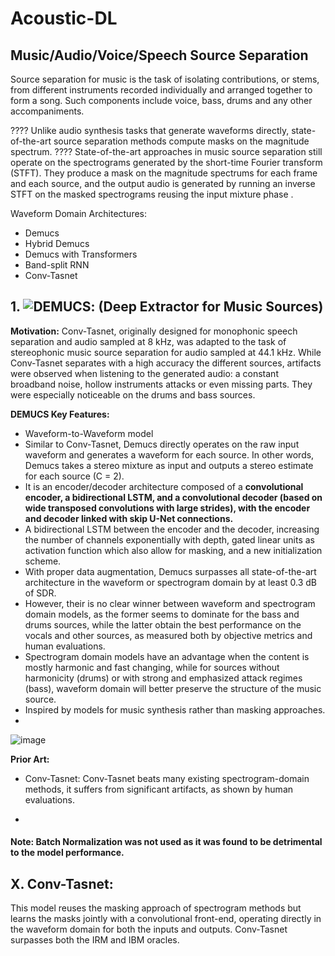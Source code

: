 # Acoustic-DL

## Music/Audio/Voice/Speech Source Separation

Source separation for music is the task of isolating contributions, or stems, from different instruments recorded individually and arranged together to form a song. Such
components include voice, bass, drums and any other accompaniments.

???? Unlike audio synthesis tasks that generate waveforms directly, state-of-the-art source separation methods compute masks on the magnitude spectrum. ???? State-of-the-art approaches in music source separation still operate on the spectrograms generated by the short-time Fourier transform (STFT). They produce a mask on the magnitude spectrums for each frame and each source, and the output audio is generated by running an inverse STFT on the masked spectrograms reusing the input mixture phase .


Waveform Domain Architectures:
- Demucs
- Hybrid Demucs
- Demucs with Transformers
- Band-split RNN
- Conv-Tasnet

## 1. ![DEMUCS](https://arxiv.org/abs/1911.13254): (Deep Extractor for Music Sources)

**Motivation:** Conv-Tasnet, originally designed for monophonic speech separation and audio sampled at 8 kHz, was adapted to the task of stereophonic music source separation for
audio sampled at 44.1 kHz. While Conv-Tasnet separates with a high accuracy the different sources, artifacts were observed when listening to the generated audio: a constant broadband noise, hollow instruments attacks or even missing parts. They were especially noticeable on the drums and bass sources.

**DEMUCS Key Features:**
- Waveform-to-Waveform model
- Similar to Conv-Tasnet, Demucs directly operates on the raw input waveform and generates a waveform for each source. In other words, Demucs takes a stereo mixture as input and outputs a stereo estimate for each source (C = 2).
- It is an encoder/decoder architecture composed of a **convolutional encoder, a bidirectional LSTM, and a convolutional decoder (based on wide transposed convolutions with large strides), with the encoder and decoder linked with skip U-Net connections.** 
- A bidirectional LSTM between the encoder and the decoder, increasing the number of channels exponentially with depth, gated linear units as activation function which also allow for masking, and a new initialization scheme.
- With proper data augmentation, Demucs surpasses all state-of-the-art architecture in the waveform or spectrogram domain by at least 0.3 dB of SDR.
- However, their is no clear winner between waveform and spectrogram domain models, as the former seems to dominate for the bass and drums sources, while the latter obtain the best performance on the vocals and other sources, as measured both by objective metrics and human evaluations.
- Spectrogram domain models have an advantage when the content is mostly harmonic and fast changing, while for sources without harmonicity (drums) or with strong and emphasized attack regimes (bass), waveform domain will better preserve the structure of the music source.
- Inspired by models for music synthesis rather than masking approaches.
-   

![image](https://user-images.githubusercontent.com/129742046/230777568-c2ba40fa-d839-4300-9ba3-f3bc29eea57d.png)


**Prior Art:**

- Conv-Tasnet: Conv-Tasnet beats many existing spectrogram-domain methods, it suffers from significant artifacts, as shown by human evaluations. 




- 

#### Note: Batch Normalization was not used as  it was found to be detrimental to the model performance.




## X. Conv-Tasnet:

This model reuses the masking approach of spectrogram methods but learns the masks jointly with a convolutional front-end, operating directly in the waveform domain for both the inputs and outputs. Conv-Tasnet surpasses both the IRM and IBM oracles.
